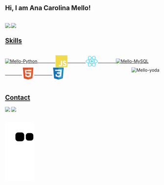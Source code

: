 
## Hi, I am Ana Carolina Mello! 
</br>

 <div>
  <a href="https://github.com/AnaCarolinaMello">
   <img align="center" height="170" src="https://github-readme-stats.vercel.app/api/top-langs/?username=AnaCarolinaMello&layout=compact&langs_count=16&theme=dracula"/>
  <img align="center" src="https://github-readme-stats.vercel.app/api?username=AnaCarolinaMello&show_icons=true&theme=dracula&include_all_commits=true&count_private=true&hide=issues"/>
</div>
 
 ## Skills
<div style="display: inline_block"><br>
  <img height="40" align="center" alt="Mello-Python" height="30" width="40" src="https://raw.githubusercontent.com/jmnote/z-icons/master/svg/python.svg">
 &nbsp;&nbsp;&nbsp;&nbsp;&nbsp;&nbsp;&nbsp;&nbsp;&nbsp;&nbsp;&nbsp;&nbsp;&nbsp;
  <img height="40" align="center" alt="Mello-Js" height="30" width="40" src="https://raw.githubusercontent.com/devicons/devicon/master/icons/javascript/javascript-plain.svg">
 &nbsp;&nbsp;&nbsp;&nbsp;&nbsp;&nbsp;&nbsp;&nbsp;&nbsp;&nbsp;&nbsp;&nbsp;&nbsp;
  <img height="40" align="center" alt="Erica-React" height="30" width="40" src="https://raw.githubusercontent.com/devicons/devicon/master/icons/react/react-original.svg">
 &nbsp;&nbsp;&nbsp;&nbsp;&nbsp;&nbsp;&nbsp;&nbsp;&nbsp;&nbsp;&nbsp;&nbsp;&nbsp;
  <img height="40" align="center" alt="Mello-MySQL" height="30" width="40" src="https://cdn.jsdelivr.net/gh/devicons/devicon/icons/mysql/mysql-original.svg">
 &nbsp;&nbsp;&nbsp;&nbsp;&nbsp;&nbsp;&nbsp;&nbsp;&nbsp;&nbsp;&nbsp;&nbsp;&nbsp;
  <img height="40" align="center" alt="Erica-HTML" height="30" width="40" src="https://raw.githubusercontent.com/devicons/devicon/master/icons/html5/html5-original.svg">
 &nbsp;&nbsp;&nbsp;&nbsp;&nbsp;&nbsp;&nbsp;&nbsp;&nbsp;&nbsp;&nbsp;&nbsp;&nbsp;
  <img height="40" align="center" alt="Mello-CSS" height="30" width="40" src="https://raw.githubusercontent.com/devicons/devicon/master/icons/css3/css3-original.svg">
  <img align="right" height="180em" alt="Mello-yoda" src="https://media.giphy.com/media/l44Qqz6gO6JiVV3pu/giphy.gif">
</div>
  
</br>

## Contact 
<div> 
  <a href="https://www.linkedin.com/in/ana-carolina-caldas-de-mello-ba8311237" target="_blank"><img src="https://img.shields.io/badge/-LinkedIn-%230077B5?style=for-the-badge&logo=linkedin&logoColor=white" target="_blank"></a> 
  <a href = "mailto: caldasdemelloanacarolina@gmail.com"><img src="https://img.shields.io/badge/-Gmail-%23333?style=for-the-badge&logo=gmail&logoColor=white" target="_blank"></a>
 </br>
</br>
 
  ![Snake animation](https://github.com/AnaCarolinaMello/AnaCarolinaMello/blob/output/github-contribution-grid-snake.svg)
 
</div>
